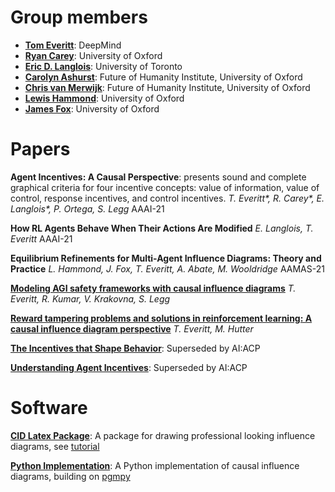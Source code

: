 
# Group members

* **[Tom Everitt](https://www.tomeveritt.se/)**: DeepMind
* **[Ryan Carey](https://www.fhi.ox.ac.uk/team/ryan-carey/)**: University of Oxford
* **[Eric D. Langlois](https://www.linkedin.com/in/edtsft/?ppe=1)**: University of Toronto
* **[Carolyn Ashurst](https://www.fhi.ox.ac.uk/team/carolyn-ashurst/)**: Future of Humanity Institute, University of Oxford
* **[Chris van Merwijk](https://www.fhi.ox.ac.uk/team/chris-van-merwijk/)**: Future of Humanity Institute, University of Oxford
* **[Lewis Hammond](http://www.cs.ox.ac.uk/people/lewis.hammond/)**: University of Oxford
* **[James Fox](http://www.cs.ox.ac.uk/people/james.fox/)**: University of Oxford


# Papers
**Agent Incentives: A Causal Perspective**: presents sound and complete graphical criteria for four incentive concepts: value of information, value of control, response incentives, and control incentives.
*T. Everitt\*, R. Carey\*, E. Langlois\*, P. Ortega, S. Legg*
AAAI-21

**How RL Agents Behave When Their Actions Are Modified**
*E. Langlois, T. Everitt*
AAAI-21

**Equilibrium Refinements for Multi-Agent Influence Diagrams: Theory and Practice**
*L. Hammond, J. Fox, T. Everitt, A. Abate, M. Wooldridge*
AAMAS-21

**[Modeling AGI safety frameworks with causal influence diagrams](https://arxiv.org/abs/1906.08663)**
*T. Everitt, R. Kumar, V. Krakovna, S. Legg*

**[Reward tampering problems and solutions in reinforcement learning: A causal influence diagram perspective](https://arxiv.org/abs/1908.04734)**
*T. Everitt, M. Hutter*

**[The Incentives that Shape Behavior](https://arxiv.org/abs/2001.07118)**: Superseded by AI:ACP

**[Understanding Agent Incentives](https://arxiv.org/abs/2001.07118)**: Superseded by AI:ACP

# Software

**[CID Latex Package](https://github.com/causalincentives/cid-latex)**: A package for drawing professional looking influence diagrams, see [tutorial](https://causalincentives.github.io/cid-latex/CausalInfluenceDiagramLatexTutorial.html)

**[Python Implementation](https://github.com/causalincentives/pycid)**: A Python implementation of causal influence diagrams, building on [pgmpy](https://pgmpy.org/)
